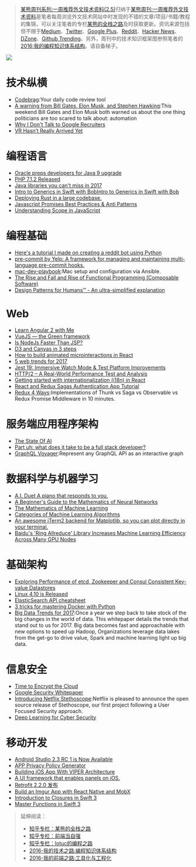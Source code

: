 > [某熊周刊系列:一周推荐外文技术资料(2.5)](https://zhuanlan.zhihu.com/p/25384352)归纳于[某熊周刊:一周推荐外文技术资料](https://github.com/wxyyxc1992/Coder-Knowledge-Graph/tree/master/Weekly)是笔者每周浏览外文技术网站中时发现的不错的文章/项目/书籍/教程的集锦，可以关注笔者的专栏[某熊的全栈之路](https://zhuanlan.zhihu.com/wxyyxc1992)及时获取更新。资讯来源包括但不限于[Medium](https://medium.com/)、[Twitter](https://twitter.com/)、[Google Plus](https://plus.google.com/)、[Reddit](https://www.reddit.com/)、[Hacker News](https://news.ycombinator.com/)、[DZone](https://dzone.com/)、[Github Trending](https://github.com/trending)。另外，周刊中的技术知识框架图参照笔者的[2016:我的编程知识体系结构](https://zhuanlan.zhihu.com/p/24476917?refer=wxyyxc1992)。请自备梯子。

![](https://coding.net/u/hoteam/p/Cache/git/raw/master/2017/2/2/1-uVpU7iruzXafhU2VLeH4lw.jpeg)

# 技术纵横
- [Codebrag](https://github.com/softwaremill/codebrag):Your daily code review tool
- [A warning from Bill Gates, Elon Musk, and Stephen Hawking](https://medium.freecodecamp.com/bill-gates-and-elon-musk-just-warned-us-about-the-one-thing-politicians-are-too-scared-to-talk-8db9815fd398#.tu6opw8na):This weekend Bill Gates and Elon Musk both warned us about the one thing politicians are too scared to talk about: automation
- [Why I Don't Talk to Google Recruiters](http://www.yegor256.com/2017/02/21/say-no-to-google-recruiters.html)
- [VR Hasn’t Really Arrived Yet](https://iot-for-all.com/vr-hasnt-really-arrived-yet-189ec116bb85#.nf0j2c52y)

# 编程语言
- [Oracle preps developers for Java 9 upgrade](http://www.infoworld.com/article/3171299/java/oracle-preps-developers-for-java-9-upgrade.html)
- [PHP 7.1.2 Released](http://php.net/archive/2017.php#id2017-02-17-1)
- [Java libraries you can't miss in 2017](http://blog.jevsejev.io/2017/02/19/java-libraries-you-cannot-miss-in-2017/?utm_source=ycombinator)
- [Intro to Generics in Swift with BobIntro to Generics in Swift with Bob](https://medium.com/ios-geek-community/intro-to-generics-in-swift-with-bob-df58118a5001#.xywre6h2d)
- [Deploying Rust in a large codebase.](https://medium.com/@rillian/deploying-rust-in-a-large-codebase-7e50328074e8#.1ig71pbvw)
- [Javascript Promises Best Practices & Anti Patterns](https://hackernoon.com/javascript-promises-best-practices-anti-patterns-b32309f65551#.d5vfpio0u)
- [Understanding Scope in JavaScript](https://scotch.io/tutorials/understanding-scope-in-javascript)

# 编程基础
- [Here's a tutorial I made on creating a reddit bot using Python](https://www.reddit.com/r/learnprogramming/comments/5us049/heres_a_tutorial_i_made_on_creating_a_reddit_bot/)
- [pre-commit by Yelp: A framework for managing and maintaining multi-language pre-commit hooks.](http://pre-commit.com/#node)
- [mac-dev-playbook](https://github.com/geerlingguy/mac-dev-playbook):Mac setup and configuration via Ansible.
- [The Rise and Fall and Rise of Functional Programming (Composable Software)](https://medium.com/javascript-scene/the-rise-and-fall-and-rise-of-functional-programming-composable-software-c2d91b424c8c#.1c7sks72i)
- [Design Patterns for Humans™ - An ultra-simplified explanation](https://github.com/kamranahmedse/design-patterns-for-humans)

# Web
- [Learn Angular 2 with Me](https://www.youtube.com/watch?v=QzXdiH3wJp0)
- [VueJS — the Green framework](https://develoger.com/vuejs-the-green-framework-5d8c9fcb6603?source=reading_list---vuejs------4-36---------&gi=9c124a2f11a3)
- [Is NodeJs Faster Than JSP?](https://hackernoon.com/is-nodejs-faster-than-jsp-f74463ed54ee#.lgbms2wkb)
- [D3 and Canvas in 3 steps](https://medium.freecodecamp.com/d3-and-canvas-in-3-steps-8505c8b27444#.c34qehc0y)
- [How to build animated microinteractions in React](https://medium.freecodecamp.com/how-to-build-animated-microinteractions-in-react-aab1cb9fe7c8#.4jnphlp3r)
- [5 web trends for 2017](https://www.oreilly.com/ideas/5-web-trends-for-2017)
- [Jest 19: Immersive Watch Mode & Test Platform Improvements](http://facebook.github.io/jest/blog/2017/02/21/jest-19-immersive-watch-mode-test-platform-improvements.html)
- [HTTP/2 – A Real-World Performance Test and Analysis](https://css-tricks.com/http2-real-world-performance-test-analysis/)
- [Getting started with internationalization (i18n) in React](http://ourcodeworld.com/articles/read/395/getting-started-with-internationalization-i18n-in-react)
- [React and Redux Sagas Authentication App Tutorial](http://start.jcolemorrison.com/react-and-redux-sagas-authentication-app-tutorial/)
- [Redux 4 Ways](https://medium.com/react-native-training/redux-4-ways-95a130da0cdc#.xpa7z9ufe):Implementations of Thunk vs Saga vs Observable vs Redux Promise Middleware in 10 minutes.

# 服务端应用程序架构
- [The State Of AI](https://medium.com/on-coding/the-state-of-ai-9aae385c2038#.1lnw0u4t8)
- [Part uh: what does it take to be a full stack developer?](https://medium.com/@amit_tushar/part-uh-what-does-it-take-to-be-a-full-stack-developer-a82c449ec969#.w3wk60zap)
- [GraphQL Voyager](https://github.com/APIs-guru/graphql-voyager):Represent any GraphQL API as an interactive graph

# 数据科学与机器学习
- [A.I. Duet A piano that responds to you.](https://aiexperiments.withgoogle.com/ai-duet)
- [A Beginner's Guide to the Mathematics of Neural Networks](http://citeseerx.ist.psu.edu/viewdoc/download?doi=10.1.1.161.3556&rep=rep1&type=pdf)
- [The Mathematics of Machine Learning](http://www.datasciencecentral.com/profiles/blogs/the-mathematics-of-machine-learning)
- [Categories of Machine Learning Algorithms](https://static.coggle.it/diagram/WHeBqDIrJRk-kDDY)
- [An awesome iTerm2 backend for Matplotlib, so you can plot directly in your terminal.](https://github.com/daleroberts/itermplot)
- [Baidu's 'Ring Allreduce' Library Increases Machine Learning Efficiency Across Many GPU Nodes](http://www.tomshardware.com/news/baidu-svail-ring-allreduce-library,33691.html)

# 基础架构
- [Exploring Performance of etcd, Zookeeper and Consul Consistent Key-value Datastores](https://coreos.com/blog/performance-of-etcd.html)
- [Linux 4.10 is Released](https://lwn.net/Articles/714943/)
- [ElasticSearch API cheatsheet](https://blog.frankel.ch/elasticsearch-api-cheatsheet/#gsc.tab=0)
- [3 tricks for mastering Docker with Python](https://hackernoon.com/3-tricks-for-mastering-docker-with-python-99876412348d?source=reading_list---------6-1---------)
- [Big Data Trends for 2017](http://www.datasciencecentral.com/group/announcements/forum/topics/big-data-trends-for-2017):Once a year we step back to take stock of the big changes in the world of data. This whitepaper details the trends that stand out to us for 2017.	Big data becomes fast and approachable with new options to speed up Hadoop, Organizations leverage data lakes from the get-go to drive value, Spark and machine learning light up big data.

# 信息安全
- [Time to Encrypt the Cloud](https://blog.cryptpad.fr/2017/02/20/Time-to-Encrypt-the-Cloud/)
- [Google Security Whitepaper](https://cloud.google.com/security/whitepaper)
- [Introducing Netflix Stethoscope](http://techblog.netflix.com/2017/02/introducing-netflix-stethoscope.html):Netflix is pleased to announce the open source release of Stethoscope, our first project following a User Focused Security approach.
- [Deep Learning for Cyber Security](https://www.altoros.com/blog/event/deep-learning-for-cyber-security/)

# 移动开发
- [Android Studio 2.3 RC 1 is Now Available](https://sites.google.com/a/android.com/tools/recent/androidstudio23rc1isnowavailable)
- [APP Privacy Policy Generator](https://app-privacy-policy-generator.firebaseapp.com/)
- [Building iOS App With VIPER Architecture](https://blog.mindorks.com/building-ios-app-with-viper-architecture-8109acc72227#.voxbu7buu)
- [A UI framework that enables panels on iOS.](https://github.com/louisdh/panelkit)
- [Retrofit 2.2.0 发布](https://github.com/square/retrofit/blob/master/CHANGELOG.md)
- [Build an Imgur App with React Native and MobX](http://school.shoutem.com/lectures/build-simple-imgur-client-react-native/)
- [Introduction to Closures in Swift 3](https://medium.com/ios-os-x-development/introduction-to-closures-in-swift-3-1d46dfaf8a20#.vfjwjho80)
- [Master Functions in Swift 3](https://medium.com/ios-os-x-development/master-functions-in-swift-3-d2f684f1dc92#.srea0odz5)


> 延伸阅读：
> - [知乎专栏：某熊的全栈之路](https://zhuanlan.zhihu.com/wxyyxc1992)
> - [知乎专栏：前端当自强](https://zhuanlan.zhihu.com/c_67532981)
> - [知乎专栏：lotuc的编程之路](https://zhuanlan.zhihu.com/lotuc)
> - [2016-我的技术之路:编程知识体系结构](https://zhuanlan.zhihu.com/p/24476917?refer=wxyyxc1992)
> - [2016-我的前端之路:工具化与工程化](https://zhuanlan.zhihu.com/p/24575395?refer=wxyyxc1992)